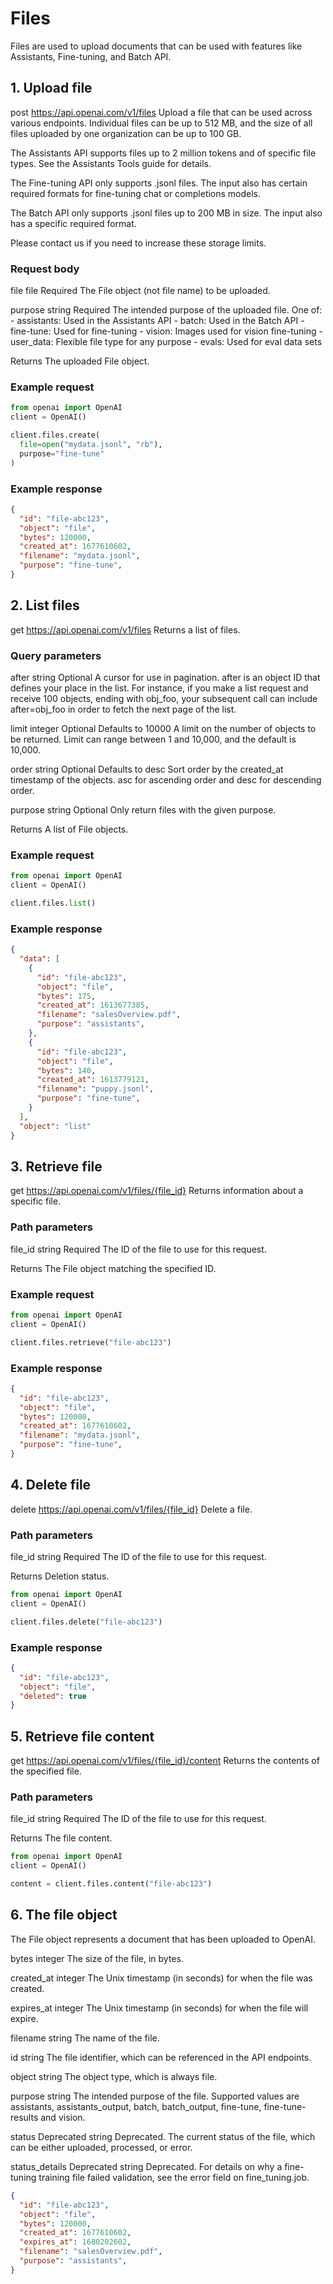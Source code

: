 # Files
Files are used to upload documents that can be used with features like Assistants, Fine-tuning, and Batch API.

## 1. Upload file
post https://api.openai.com/v1/files
Upload a file that can be used across various endpoints. Individual files can be up to 512 MB, and the size of all files uploaded by one organization can be up to 100 GB.

The Assistants API supports files up to 2 million tokens and of specific file types. See the Assistants Tools guide for details.

The Fine-tuning API only supports .jsonl files. The input also has certain required formats for fine-tuning chat or completions models.

The Batch API only supports .jsonl files up to 200 MB in size. The input also has a specific required format.

Please contact us if you need to increase these storage limits.

### Request body
file file Required
The File object (not file name) to be uploaded.

purpose string Required
The intended purpose of the uploaded file. One of: - assistants: Used in the Assistants API - batch: Used in the Batch API - fine-tune: Used for fine-tuning - vision: Images used for vision fine-tuning - user_data: Flexible file type for any purpose - evals: Used for eval data sets

Returns
The uploaded File object.

### Example request
```python
from openai import OpenAI
client = OpenAI()

client.files.create(
  file=open("mydata.jsonl", "rb"),
  purpose="fine-tune"
)
```

### Example response
```json
{
  "id": "file-abc123",
  "object": "file",
  "bytes": 120000,
  "created_at": 1677610602,
  "filename": "mydata.jsonl",
  "purpose": "fine-tune",
}
```

## 2. List files
get https://api.openai.com/v1/files
Returns a list of files.

### Query parameters
after string Optional
A cursor for use in pagination. after is an object ID that defines your place in the list. For instance, if you make a list request and receive 100 objects, ending with obj_foo, your subsequent call can include after=obj_foo in order to fetch the next page of the list.

limit integer Optional Defaults to 10000
A limit on the number of objects to be returned. Limit can range between 1 and 10,000, and the default is 10,000.

order string Optional Defaults to desc
Sort order by the created_at timestamp of the objects. asc for ascending order and desc for descending order.

purpose string Optional
Only return files with the given purpose.

Returns
A list of File objects.

### Example request
```python
from openai import OpenAI
client = OpenAI()

client.files.list()
```

### Example response
```json
{
  "data": [
    {
      "id": "file-abc123",
      "object": "file",
      "bytes": 175,
      "created_at": 1613677385,
      "filename": "salesOverview.pdf",
      "purpose": "assistants",
    },
    {
      "id": "file-abc123",
      "object": "file",
      "bytes": 140,
      "created_at": 1613779121,
      "filename": "puppy.jsonl",
      "purpose": "fine-tune",
    }
  ],
  "object": "list"
}
```

## 3. Retrieve file
get https://api.openai.com/v1/files/{file_id}
Returns information about a specific file.

### Path parameters
file_id string Required
The ID of the file to use for this request.

Returns
The File object matching the specified ID.

### Example request
```python
from openai import OpenAI
client = OpenAI()

client.files.retrieve("file-abc123")
```

### Example response
```json
{
  "id": "file-abc123",
  "object": "file",
  "bytes": 120000,
  "created_at": 1677610602,
  "filename": "mydata.jsonl",
  "purpose": "fine-tune",
}
```

## 4. Delete file
delete https://api.openai.com/v1/files/{file_id}
Delete a file.

### Path parameters
file_id string Required
The ID of the file to use for this request.

Returns
Deletion status.

```python
from openai import OpenAI
client = OpenAI()

client.files.delete("file-abc123")
```

### Example response
```json
{
  "id": "file-abc123",
  "object": "file",
  "deleted": true
}
```

## 5. Retrieve file content
get https://api.openai.com/v1/files/{file_id}/content
Returns the contents of the specified file.

### Path parameters
file_id string Required
The ID of the file to use for this request.

Returns
The file content.

```python
from openai import OpenAI
client = OpenAI()

content = client.files.content("file-abc123")
```

## 6. The file object
The File object represents a document that has been uploaded to OpenAI.

bytes integer
The size of the file, in bytes.

created_at integer
The Unix timestamp (in seconds) for when the file was created.

expires_at integer
The Unix timestamp (in seconds) for when the file will expire.

filename string
The name of the file.

id string
The file identifier, which can be referenced in the API endpoints.

object string
The object type, which is always file.

purpose string
The intended purpose of the file. Supported values are assistants, assistants_output, batch, batch_output, fine-tune, fine-tune-results and vision.

status Deprecated string
Deprecated. The current status of the file, which can be either uploaded, processed, or error.

status_details Deprecated string
Deprecated. For details on why a fine-tuning training file failed validation, see the error field on fine_tuning.job.

```json
{
  "id": "file-abc123",
  "object": "file",
  "bytes": 120000,
  "created_at": 1677610602,
  "expires_at": 1680202602,
  "filename": "salesOverview.pdf",
  "purpose": "assistants",
}